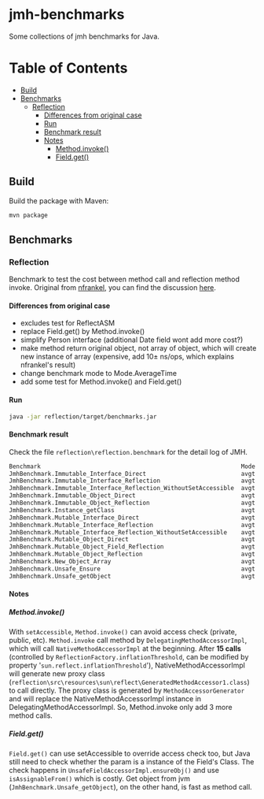 # jmh-benchmarks

Some collections of jmh benchmarks for Java.

# Table of Contents
 - [Build](#Build)
 - [Benchmarks](#Benchmarks)
     - [Reflection](#Reflection)
         - [Differences from original case](#Differences)
         - [Run](#Run)
         - [Benchmark result](#Benchmark)
         - [Notes](#Notes)
              - [Method.invoke()](#Method.invoke())
              - [Field.get()](#Field.get())

## Build

Build the package with Maven:

```bash
mvn package
```
## Benchmarks

### Reflection

Benchmark to test the cost between method call and reflection method invoke. Original from [nfrankel](https://github.com/nfrankel/reflection-performance), you can find the discussion [here](https://www.reddit.com/r/java/comments/4wkzck/performance_cost_of_reflection/).

#### Differences from original case

 - excludes test for ReflectASM
 - replace Field.get() by Method.invoke()
 - simplify Person interface (additional Date field wont add more cost?)
 - make method return original object, not array of object, which will create new instance of array (expensive, add 10± ns/ops, which explains nfrankel's result)
 - change benchmark mode to Mode.AverageTime
 - add some test for Method.invoke() and Field.get()

#### Run

```bash
java -jar reflection/target/benchmarks.jar
```

#### Benchmark result

Check the file `reflection\reflection.benchmark` for the detail log of JMH.

```bash
Benchmark                                                         Mode  Cnt   Score   Error  Units
JmhBenchmark.Immutable_Interface_Direct                           avgt  200   4.950 ± 0.053  ns/op
JmhBenchmark.Immutable_Interface_Reflection                       avgt  200  23.306 ± 0.184  ns/op
JmhBenchmark.Immutable_Interface_Reflection_WithoutSetAccessible  avgt  200  76.700 ± 0.457  ns/op
JmhBenchmark.Immutable_Object_Direct                              avgt  200   4.930 ± 0.050  ns/op
JmhBenchmark.Immutable_Object_Reflection                          avgt  200  20.495 ± 0.129  ns/op
JmhBenchmark.Instance_getClass                                    avgt  200   4.763 ± 0.031  ns/op
JmhBenchmark.Mutable_Interface_Direct                             avgt  200   4.900 ± 0.038  ns/op
JmhBenchmark.Mutable_Interface_Reflection                         avgt  200  23.276 ± 0.243  ns/op
JmhBenchmark.Mutable_Interface_Reflection_WithoutSetAccessible    avgt  200  76.712 ± 0.533  ns/op
JmhBenchmark.Mutable_Object_Direct                                avgt  200   4.876 ± 0.033  ns/op
JmhBenchmark.Mutable_Object_Field_Reflection                      avgt  200  69.946 ± 0.381  ns/op
JmhBenchmark.Mutable_Object_Reflection                            avgt  200  20.445 ± 0.116  ns/op
JmhBenchmark.New_Object_Array                                     avgt  200  10.314 ± 0.106  ns/op
JmhBenchmark.Unsafe_Ensure                                        avgt  200  58.680 ± 0.314  ns/op
JmhBenchmark.Unsafe_getObject                                     avgt  200   5.204 ± 0.034  ns/op
```

#### Notes

##### Method.invoke()
With `setAccessible`, `Method.invoke()` can avoid access check (private, public, etc). `Method.invoke` call method by `DelegatingMethodAccessorImpl`, which will call `NativeMethodAccessorImpl` at the beginning. After **15 calls** (controlled by `ReflectionFactory.inflationThreshold`, can be modified by property '`sun.reflect.inflationThreshold`'), NativeMethodAccessorImpl will generate new proxy class (`reflection\src\resources\sun\reflect\GeneratedMethodAccessor1.class`) to call directly. The proxy class is generated by `MethodAccessorGenerator` and will replace the NativeMethodAccessorImpl instance in DelegatingMethodAccessorImpl. So, Method.invoke only add 3 more method calls.

##### Field.get()
`Field.get()` can use setAccessible to override access check too, but Java still need to check whether the param is a instance of the Field's Class. The check happens in `UnsafeFieldAccessorImpl.ensureObj()` and use `isAssignableFrom()` which is costly. Get object from jvm (`JmhBenchmark.Unsafe_getObject`), on the other hand, is fast as method call.
